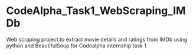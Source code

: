 # CodeAlpha_Task1_WebScraping_IMDb
Web scraping project to extract movie details and ratings from IMDb using python and BeautifulSoup for Codealpha internship task 1
